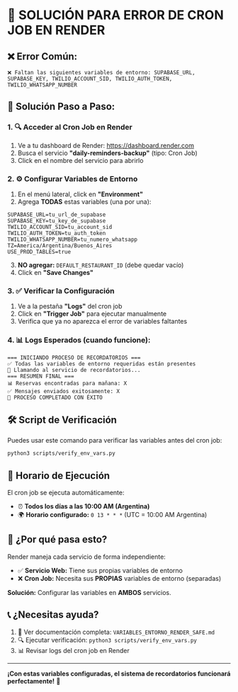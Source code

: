 # 🚨 SOLUCIÓN PARA ERROR DE CRON JOB EN RENDER

## ❌ **Error Común:**
```
❌ Faltan las siguientes variables de entorno: SUPABASE_URL, SUPABASE_KEY, TWILIO_ACCOUNT_SID, TWILIO_AUTH_TOKEN, TWILIO_WHATSAPP_NUMBER
```

## 🔧 **Solución Paso a Paso:**

### 1. 🔍 **Acceder al Cron Job en Render**
1. Ve a tu dashboard de Render: https://dashboard.render.com
2. Busca el servicio **"daily-reminders-backup"** (tipo: Cron Job)
3. Click en el nombre del servicio para abrirlo

### 2. ⚙️ **Configurar Variables de Entorno**
1. En el menú lateral, click en **"Environment"**
2. Agrega **TODAS** estas variables (una por una):

```
SUPABASE_URL=tu_url_de_supabase
SUPABASE_KEY=tu_key_de_supabase  
TWILIO_ACCOUNT_SID=tu_account_sid
TWILIO_AUTH_TOKEN=tu_auth_token
TWILIO_WHATSAPP_NUMBER=tu_numero_whatsapp
TZ=America/Argentina/Buenos_Aires
USE_PROD_TABLES=true
```

3. **NO agregar:** `DEFAULT_RESTAURANT_ID` (debe quedar vacío)
4. Click en **"Save Changes"**

### 3. ✅ **Verificar la Configuración**
1. Ve a la pestaña **"Logs"** del cron job
2. Click en **"Trigger Job"** para ejecutar manualmente
3. Verifica que ya no aparezca el error de variables faltantes

### 4. 📊 **Logs Esperados (cuando funcione):**
```
=== INICIANDO PROCESO DE RECORDATORIOS ===
✅ Todas las variables de entorno requeridas están presentes
🚀 Llamando al servicio de recordatorios...
=== RESUMEN FINAL ===
📊 Reservas encontradas para mañana: X
✅ Mensajes enviados exitosamente: X
🎉 PROCESO COMPLETADO CON ÉXITO
```

## 🛠️ **Script de Verificación**

Puedes usar este comando para verificar las variables antes del cron job:

```bash
python3 scripts/verify_env_vars.py
```

## 📱 **Horario de Ejecución**

El cron job se ejecuta automáticamente:
- ⏰ **Todos los días a las 10:00 AM (Argentina)**  
- 🌍 **Horario configurado:** `0 13 * * *` (UTC = 10:00 AM Argentina)

## 🔄 **¿Por qué pasa esto?**

Render maneja cada servicio de forma independiente:
- ✅ **Servicio Web:** Tiene sus propias variables de entorno
- ❌ **Cron Job:** Necesita sus **PROPIAS** variables de entorno (separadas)

**Solución:** Configurar las variables en **AMBOS** servicios.

## 📞 **¿Necesitas ayuda?**

1. 📖 Ver documentación completa: `VARIABLES_ENTORNO_RENDER_SAFE.md`
2. 🔍 Ejecutar verificación: `python3 scripts/verify_env_vars.py`
3. 📊 Revisar logs del cron job en Render

---

**¡Con estas variables configuradas, el sistema de recordatorios funcionará perfectamente!** 🚀
